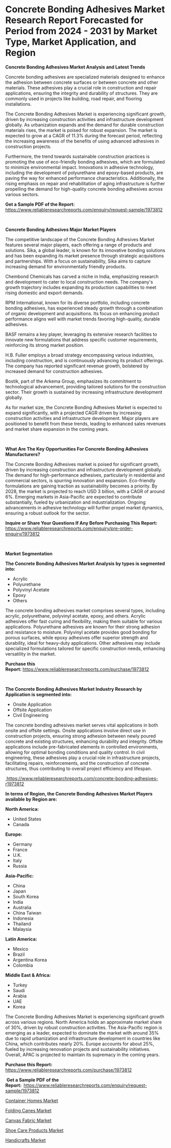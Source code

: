 <p><h1>Concrete Bonding Adhesives Market Research Report Forecasted for Period from 2024 -  2031 by Market Type, Market Application, and Region</h1></p><p><strong>Concrete Bonding Adhesives Market Analysis and Latest Trends</strong></p>
<p><p>Concrete bonding adhesives are specialized materials designed to enhance the adhesion between concrete surfaces or between concrete and other materials. These adhesives play a crucial role in construction and repair applications, ensuring the integrity and durability of structures. They are commonly used in projects like building, road repair, and flooring installations.</p><p>The Concrete Bonding Adhesives Market is experiencing significant growth, driven by increasing construction activities and infrastructure development globally. As urbanization expands and the demand for durable construction materials rises, the market is poised for robust expansion. The market is expected to grow at a CAGR of 11.3% during the forecast period, reflecting the increasing awareness of the benefits of using advanced adhesives in construction projects.</p><p>Furthermore, the trend towards sustainable construction practices is promoting the use of eco-friendly bonding adhesives, which are formulated to minimize environmental impact. Innovations in adhesive technology, including the development of polyurethane and epoxy-based products, are paving the way for enhanced performance characteristics. Additionally, the rising emphasis on repair and rehabilitation of aging infrastructure is further propelling the demand for high-quality concrete bonding adhesives across various sectors.</p></p>
<p><strong>Get a Sample PDF of the Report:&nbsp;</strong> <a href="https://www.reliableresearchreports.com/enquiry/request-sample/1973812?utm_campaign=31&utm_medium=2&utm_source=Github&utm_content=ia&utm_term=14112024&utm_id=concrete-bonding-adhesives">https://www.reliableresearchreports.com/enquiry/request-sample/1973812</a></p>
<p>&nbsp;</p>
<p><strong>Concrete Bonding Adhesives Major Market Players</strong></p>
<p><p>The competitive landscape of the Concrete Bonding Adhesives Market features several major players, each offering a range of products and solutions. Sika, a global leader, is known for its innovative bonding solutions and has been expanding its market presence through strategic acquisitions and partnerships. With a focus on sustainability, Sika aims to capture increasing demand for environmentally friendly products.</p><p>Chembond Chemicals has carved a niche in India, emphasizing research and development to cater to local construction needs. The company's growth trajectory includes expanding its production capabilities to meet rising domestic and export demands.</p><p>RPM International, known for its diverse portfolio, including concrete bonding adhesives, has experienced steady growth through a combination of organic development and acquisitions. Its focus on enhancing product performance aligns well with market trends favoring high-quality, durable adhesives.</p><p>BASF remains a key player, leveraging its extensive research facilities to innovate new formulations that address specific customer requirements, reinforcing its strong market position.</p><p>H.B. Fuller employs a broad strategy encompassing various industries, including construction, and is continuously advancing its product offerings. The company has reported significant revenue growth, bolstered by increased demand for construction adhesives.</p><p>Bostik, part of the Arkema Group, emphasizes its commitment to technological advancement, providing tailored solutions for the construction sector. Their growth is sustained by increasing infrastructure development globally.</p><p>As for market size, the Concrete Bonding Adhesives Market is expected to expand significantly, with a projected CAGR driven by increasing construction activities and infrastructure development. Major players are positioned to benefit from these trends, leading to enhanced sales revenues and market share expansion in the coming years.</p></p>
<p>&nbsp;</p>
<p><strong>What Are The Key Opportunities For Concrete Bonding Adhesives Manufacturers?</strong></p>
<p><p>The Concrete Bonding Adhesives market is poised for significant growth, driven by increasing construction and infrastructure development globally. The demand for high-performance adhesives, particularly in residential and commercial sectors, is spurring innovation and expansion. Eco-friendly formulations are gaining traction as sustainability becomes a priority. By 2028, the market is projected to reach USD 3 billion, with a CAGR of around 6%. Emerging markets in Asia-Pacific are expected to contribute substantially, fueled by urbanization and industrialization. Ongoing advancements in adhesive technology will further propel market dynamics, ensuring a robust outlook for the sector.</p></p>
<p><strong>Inquire or Share Your Questions If Any Before Purchasing This Report:</strong> <a href="https://www.reliableresearchreports.com/enquiry/pre-order-enquiry/1973812?utm_campaign=31&utm_medium=2&utm_source=Github&utm_content=ia&utm_term=14112024&utm_id=concrete-bonding-adhesives">https://www.reliableresearchreports.com/enquiry/pre-order-enquiry/1973812</a></p>
<p>&nbsp;</p>
<p><strong>Market Segmentation</strong></p>
<p><strong>The Concrete Bonding Adhesives Market Analysis by types is segmented into:</strong></p>
<p><ul><li>Acrylic</li><li>Polyurethane</li><li>Polyvinyl Acetate</li><li>Epoxy</li><li>Others</li></ul></p>
<p><p>The concrete bonding adhesives market comprises several types, including acrylic, polyurethane, polyvinyl acetate, epoxy, and others. Acrylic adhesives offer fast curing and flexibility, making them suitable for various applications. Polyurethane adhesives are known for their strong adhesion and resistance to moisture. Polyvinyl acetate provides good bonding for porous surfaces, while epoxy adhesives offer superior strength and durability, ideal for heavy-duty applications. Other adhesives may include specialized formulations tailored for specific construction needs, enhancing versatility in the market.</p></p>
<p><strong>Purchase this Report:&nbsp;</strong><a href="https://www.reliableresearchreports.com/purchase/1973812?utm_campaign=31&utm_medium=2&utm_source=Github&utm_content=ia&utm_term=14112024&utm_id=concrete-bonding-adhesives">https://www.reliableresearchreports.com/purchase/1973812</a></p>
<p>&nbsp;</p>
<p><strong>The Concrete Bonding Adhesives Market Industry Research by Application is segmented into:</strong></p>
<p><ul><li>Onsite Application</li><li>Offsite Application</li><li>Civil Engineering</li></ul></p>
<p><p>The concrete bonding adhesives market serves vital applications in both onsite and offsite settings. Onsite applications involve direct use in construction projects, ensuring strong adhesion between newly poured concrete and existing structures, enhancing durability and integrity. Offsite applications include pre-fabricated elements in controlled environments, allowing for optimal bonding conditions and quality control. In civil engineering, these adhesives play a crucial role in infrastructure projects, facilitating repairs, reinforcements, and the construction of concrete structures, thus contributing to overall project efficiency and lifespan.</p></p>
<p><a href="https://www.reliableresearchreports.com/concrete-bonding-adhesives-r1973812?utm_campaign=31&utm_medium=2&utm_source=Github&utm_content=ia&utm_term=14112024&utm_id=concrete-bonding-adhesives">&nbsp;https://www.reliableresearchreports.com/concrete-bonding-adhesives-r1973812</a></p>
<p><strong>In terms of Region, the Concrete Bonding Adhesives Market Players available by Region are:</strong></p>
<p>
    <p> <strong> North America: </strong>
        <ul>
            <li>United States</li>
            <li>Canada</li>
        </ul>
        </p> 
    <p> <strong> Europe: </strong>
        <ul>
            <li>Germany</li>
            <li>France</li>
            <li>U.K.</li>
            <li>Italy</li>
            <li>Russia</li>
        </ul>
        </p> 
    <p> <strong> Asia-Pacific: </strong>
        <ul>
            <li>China</li>
            <li>Japan</li>
            <li>South Korea</li>
            <li>India</li>
            <li>Australia</li>
            <li>China Taiwan</li>
            <li>Indonesia</li>
            <li>Thailand</li>
            <li>Malaysia</li>
        </ul>
        </p> 
    <p> <strong> Latin America: </strong>
        <ul>
            <li>Mexico</li>
            <li>Brazil</li>
            <li>Argentina Korea</li>
            <li>Colombia</li>
        </ul>
        </p> 
    <p> <strong> Middle East & Africa: </strong>
        <ul>
            <li>Turkey</li>
            <li>Saudi</li>
            <li>Arabia</li>
            <li>UAE</li>
            <li>Korea</li>
        </ul>
    </p>
    </p>
<p><p>The Concrete Bonding Adhesives Market is experiencing significant growth across various regions. North America holds an approximate market share of 30%, driven by robust construction activities. The Asia-Pacific region is emerging as a leader, expected to dominate the market with around 35% due to rapid urbanization and infrastructure development in countries like China, which contributes nearly 20%. Europe accounts for about 25%, fueled by increasing renovation projects and sustainability initiatives. Overall, APAC is projected to maintain its supremacy in the coming years.</p></p>
<p><strong>Purchase this Report: </strong><a href="https://www.reliableresearchreports.com/purchase/1973812?utm_campaign=31&utm_medium=2&utm_source=Github&utm_content=ia&utm_term=14112024&utm_id=concrete-bonding-adhesives">https://www.reliableresearchreports.com/purchase/1973812</a></p>
<p>&nbsp;<strong>Get a Sample PDF of the Report:&nbsp;&nbsp;</strong><a href="https://www.reliableresearchreports.com/enquiry/request-sample/1973812?utm_campaign=31&utm_medium=2&utm_source=Github&utm_content=ia&utm_term=14112024&utm_id=concrete-bonding-adhesives">https://www.reliableresearchreports.com/enquiry/request-sample/1973812</a></p>
<p><strong></strong></p>
<p><p><a href="https://www.linkedin.com/pulse/container-homes-market-evolution-regional-adaptations-innovation-lhqcc?utm_campaign=31&utm_medium=2&utm_source=Github&utm_content=ia&utm_term=14112024&utm_id=concrete-bonding-adhesives">Container Homes Market</a></p><p><a href="https://issuu.com/reportprime-2/docs/folding-canes-market-size-2030.pptx_2d75b7d396eb4f?utm_campaign=31&utm_medium=2&utm_source=Github&utm_content=ia&utm_term=14112024&utm_id=concrete-bonding-adhesives">Folding Canes Market</a></p><p><a href="https://github.com/rahu1506/Market-Research-Report-List-6/blob/main/canvas-fabric-market.md?utm_campaign=31&utm_medium=2&utm_source=Github&utm_content=ia&utm_term=14112024&utm_id=concrete-bonding-adhesives">Canvas Fabric Market</a></p><p><a href="https://issuu.com/reportprime-2/docs/shoe-care-products-market-size-2030_e4ece9440fd0bd?utm_campaign=31&utm_medium=2&utm_source=Github&utm_content=ia&utm_term=14112024&utm_id=concrete-bonding-adhesives">Shoe Care Products Market</a></p><p><a href="https://www.linkedin.com/pulse/global-perspectives-handicrafts-market-trends-forecast-2024-96vpc?utm_campaign=31&utm_medium=2&utm_source=Github&utm_content=ia&utm_term=14112024&utm_id=concrete-bonding-adhesives">Handicrafts Market</a></p></p>